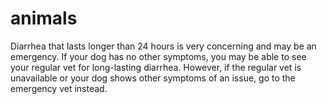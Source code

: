# animals
Diarrhea that lasts longer than 24 hours is very concerning and may be an emergency. If your dog has no other symptoms, you may be able to see your regular vet for long-lasting diarrhea. However, if the regular vet is unavailable or your dog shows other symptoms of an issue, go to the emergency vet instead.
